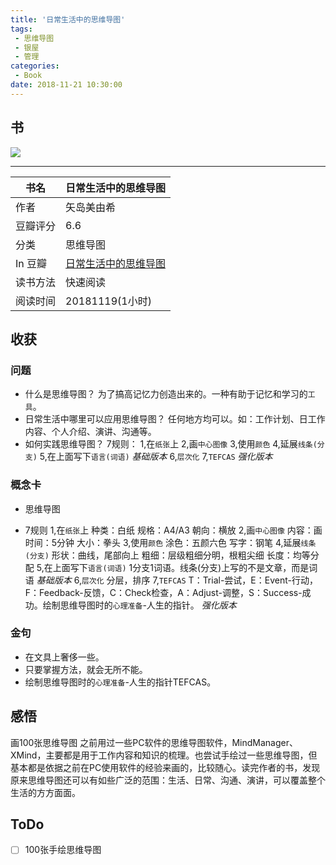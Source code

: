 ```yaml
---
title: '日常生活中的思维导图'
tags:
 - 思维导图
 - 银屋
 - 管理
categories:
 - Book
date: 2018-11-21 10:30:00
---
```


## 书
![](https://images-na.ssl-images-amazon.com/images/I/5199MnBGeML._SX385_BO1,204,203,200_.jpg)

---


| 书名 | 日常生活中的思维导图 |
| --- | --- |
| 作者 | 矢岛美由希 |
| 豆瓣评分 | 6.6 |
| 分类 | 思维导图 |
| In 豆瓣 | [日常生活中的思维导图](https://book.douban.com/subject/26761558/) |
| 读书方法 | 快速阅读 |
| 阅读时间 | 20181119(1小时) |

<!--more-->

## 收获

### 问题

- 什么是思维导图？
为了搞高记忆力创造出来的。一种有助于记忆和学习的`工具`。
- 日常生活中哪里可以应用思维导图？
任何地方均可以。如：工作计划、日工作内容、个人介绍、演讲、沟通等。
- 如何实践思维导图？
7规则：
1,在`纸张`上
2,画`中心图像`
3,使用`颜色`
4,延展`线条(分支)`
5,在上面写下`语言(词语)`
_基础版本_
6,`层次化`
7,`TEFCAS`
_强化版本_

### 概念卡

- 思维导图

- 7规则
1,在`纸张`上
种类：白纸
规格：A4/A3
朝向：横放
2,画`中心图像`
内容：画
时间：5分钟
大小：拳头
3,使用`颜色`
涂色：五颜六色
写字：钢笔
4,延展`线条(分支)`
形状：曲线，尾部向上
粗细：层级粗细分明，根粗尖细
长度：均等分配
5,在上面写下`语言(词语)`
1分支1词语。线条(分支)上写的不是文章，而是词语
_基础版本_
6,`层次化`
分层，排序
7,`TEFCAS`
T：Trial-尝试，E：Event-行动，F：Feedback-反馈，C：Check检查，A：Adjust-调整，S：Success-成功。绘制思维导图时的`心理准备`-人生的指针。
_强化版本_


### 金句

- 在文具上奢侈一些。
- 只要掌握方法，就会无所不能。
- 绘制思维导图时的`心理准备`-人生的指针TEFCAS。

## 感悟
画100张思维导图
之前用过一些PC软件的思维导图软件，MindManager、XMind，主要都是用于工作内容和知识的梳理。也尝试手绘过一些思维导图，但基本都是依据之前在PC使用软件的经验来画的，比较随心。读完作者的书，发现原来思维导图还可以有如些广泛的范围：生活、日常、沟通、演讲，可以覆盖整个生活的方方面面。

## ToDo

- [ ] 100张手绘思维导图